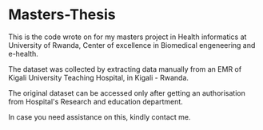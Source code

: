 # Masters-Thesis
This is the code wrote on for my masters project in Health informatics at University of Rwanda, Center of excellence in Biomedical engeneering and e-health. 

The dataset was collected by extracting data manually from an EMR of Kigali University Teaching Hospital, in Kigali - Rwanda. 

The original dataset can be accessed only after getting an authorisation from Hospital's Research and education department. 

In case you need assistance on this, kindly contact me. 
